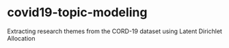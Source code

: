 # covid19-topic-modeling
Extracting research themes from the CORD-19 dataset using Latent Dirichlet Allocation
